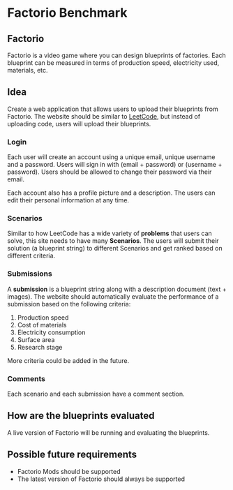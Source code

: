 # Factorio Benchmark

## Factorio

Factorio is a video game where you can design blueprints of factories. Each blueprint can be measured in terms of production speed, electricity used, materials, etc.

## Idea

Create a web application that allows users to upload their blueprints from Factorio. The website should be similar to [LeetCode](https://leetcode.com/), but instead of uploading code, users will upload their blueprints.

### Login

Each user will create an account using a unique email, unique username and a password. Users will sign in with (email + password) or (username + password). Users should be allowed to change their password via their email.

Each account also has a profile picture and a description. The users can edit their personal information at any time.

### Scenarios

Similar to how LeetCode has a wide variety of **problems** that users can solve, this site needs to have many **Scenarios**. The users will submit their solution (a blueprint string) to different Scenarios and get ranked based on different criteria.

### Submissions

A **submission** is a blueprint string along with a description document (text + images). The website should automatically evaluate the performance of a submission based on the following criteria:

1. Production speed
2. Cost of materials
3. Electricity consumption
4. Surface area
5. Research stage

More criteria could be added in the future.

### Comments

Each scenario and each submission have a comment section.

## How are the blueprints evaluated

A live version of Factorio will be running and evaluating the blueprints.

## Possible future requirements

* Factorio Mods should be supported
* The latest version of Factorio should always be supported
